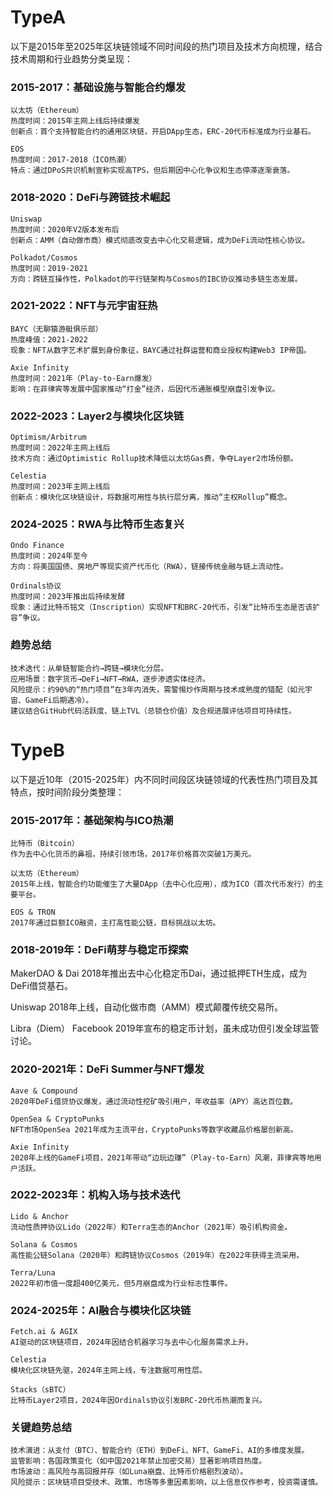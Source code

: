 # TypeA

以下是2015年至2025年区块链领域不同时间段的热门项目及技术方向梳理，结合技术周期和行业趋势分类呈现：

### 2015-2017：基础设施与智能合约爆发

    以太坊（Ethereum）
    热度时间：2015年主网上线后持续爆发
    创新点：首个支持智能合约的通用区块链，开启DApp生态，ERC-20代币标准成为行业基石。
    
    EOS
    热度时间：2017-2018（ICO热潮）
    特点：通过DPoS共识机制宣称实现高TPS，但后期因中心化争议和生态停滞逐渐衰落。

### 2018-2020：DeFi与跨链技术崛起

    Uniswap
    热度时间：2020年V2版本发布后
    创新点：AMM（自动做市商）模式彻底改变去中心化交易逻辑，成为DeFi流动性核心协议。
    
    Polkadot/Cosmos
    热度时间：2019-2021
    方向：跨链互操作性，Polkadot的平行链架构与Cosmos的IBC协议推动多链生态发展。

### 2021-2022：NFT与元宇宙狂热

    BAYC（无聊猿游艇俱乐部）
    热度峰值：2021-2022
    现象：NFT从数字艺术扩展到身份象征，BAYC通过社群运营和商业授权构建Web3 IP帝国。
    
    Axie Infinity
    热度时间：2021年（Play-to-Earn爆发）
    影响：在菲律宾等发展中国家推动“打金”经济，后因代币通胀模型崩盘引发争议。

### 2022-2023：Layer2与模块化区块链

    Optimism/Arbitrum
    热度时间：2022年主网上线后
    技术方向：通过Optimistic Rollup技术降低以太坊Gas费，争夺Layer2市场份额。
    
    Celestia
    热度时间：2023年主网上线后
    创新点：模块化区块链设计，将数据可用性与执行层分离，推动“主权Rollup”概念。

### 2024-2025：RWA与比特币生态复兴

    Ondo Finance
    热度时间：2024年至今
    方向：将美国国债、房地产等现实资产代币化（RWA），链接传统金融与链上流动性。
    
    Ordinals协议
    热度时间：2023年推出后持续发酵
    现象：通过比特币铭文（Inscription）实现NFT和BRC-20代币，引发“比特币生态是否该扩容”争议。

### 趋势总结

    技术迭代：从单链智能合约→跨链→模块化分层。
    应用场景：数字货币→DeFi→NFT→RWA，逐步渗透实体经济。
    风险提示：约90%的“热门项目”在3年内消失，需警惕炒作周期与技术成熟度的错配（如元宇宙、GameFi后期遇冷）。
    建议结合GitHub代码活跃度、链上TVL（总锁仓价值）及合规进展评估项目可持续性。



# TypeB




以下是近10年（2015-2025年）内不同时间段区块链领域的代表性热门项目及其特点，按时间阶段分类整理：

### 2015-2017年：基础架构与ICO热潮

    比特币（Bitcoin）
    作为去中心化货币的鼻祖，持续引领市场，2017年价格首次突破1万美元。
    
    以太坊（Ethereum）
    2015年上线，智能合约功能催生了大量DApp（去中心化应用），成为ICO（首次代币发行）的主要平台。
    
    EOS & TRON
    2017年通过巨额ICO融资，主打高性能公链，目标挑战以太坊。

### 2018-2019年：DeFi萌芽与稳定币探索
MakerDAO & Dai
2018年推出去中心化稳定币Dai，通过抵押ETH生成，成为DeFi借贷基石。

Uniswap
2018年上线，自动化做市商（AMM）模式颠覆传统交易所。

Libra（Diem）
Facebook 2019年宣布的稳定币计划，虽未成功但引发全球监管讨论。

### 2020-2021年：DeFi Summer与NFT爆发
    Aave & Compound
    2020年DeFi借贷协议爆发，通过流动性挖矿吸引用户，年收益率（APY）高达百位数。
    
    OpenSea & CryptoPunks
    NFT市场OpenSea 2021年成为主流平台，CryptoPunks等数字收藏品价格屡创新高。
    
    Axie Infinity
    2020年上线的GameFi项目，2021年带动“边玩边赚”（Play-to-Earn）风潮，菲律宾等地用户活跃。

### 2022-2023年：机构入场与技术迭代
    Lido & Anchor
    流动性质押协议Lido（2022年）和Terra生态的Anchor（2021年）吸引机构资金。
    
    Solana & Cosmos
    高性能公链Solana（2020年）和跨链协议Cosmos（2019年）在2022年获得主流采用。
    
    Terra/Luna
    2022年初市值一度超400亿美元，但5月崩盘成为行业标志性事件。

### 2024-2025年：AI融合与模块化区块链
    Fetch.ai & AGIX
    AI驱动的区块链项目，2024年因结合机器学习与去中心化服务需求上升。
    
    Celestia
    模块化区块链先驱，2024年主网上线，专注数据可用性层。
    
    Stacks（sBTC）
    比特币Layer2项目，2024年因Ordinals协议引发BRC-20代币热潮而复兴。

### 关键趋势总结

    技术演进：从支付（BTC）、智能合约（ETH）到DeFi、NFT、GameFi、AI的多维度发展。
    监管影响：各国政策变化（如中国2021年禁止加密交易）显著影响项目热度。
    市场波动：高风险与高回报并存（如Luna崩盘、比特币价格剧烈波动）。
    风险提示：区块链项目受技术、政策、市场等多重因素影响，以上信息仅作参考，投资需谨慎。
